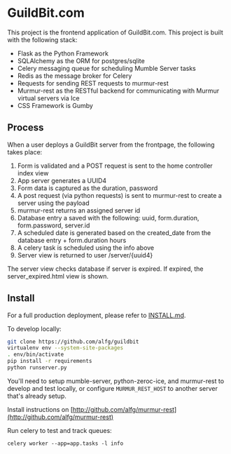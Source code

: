 # GuildBit.com

This project is the frontend application of GuildBit.com. This project is built with the following stack:

* Flask as the Python Framework
* SQLAlchemy as the ORM for postgres/sqlite
* Celery messaging queue for scheduling Mumble Server tasks
* Redis as the message broker for Celery
* Requests for sending REST requests to murmur-rest
* Murmur-rest as the RESTful backend for communicating with Murmur virtual servers via Ice
* CSS Framework is Gumby


## Process

When a user deploys a GuildBit server from the frontpage, the following takes place:

1. Form is validated and a POST request is sent to the home controller index view
2. App server generates a UUID4
3. Form data is captured as the duration, password
4. A post request (via python requests) is sent to murmur-rest to create a server using the payload
5. murmur-rest returns an assigned server id
6. Database entry a saved with the following: uuid, form.duration, form.password, server.id
7. A scheduled date is generated based on the created_date from the database entry + form.duration hours
8. A celery task is scheduled using the info above
9. Server view is returned to user /server/{uuid4}

The server view checks database if server is expired. If expired, the server_expired.html view is shown.

## Install

For a full production deployment, please refer to [INSTALL.md](INSTALL.md).

To develop locally:

```bash
git clone https://github.com/alfg/guildbit
virtualenv env --system-site-packages
. env/bin/activate
pip install -r requirements
python runserver.py
```

You'll need to setup mumble-server, python-zeroc-ice, and murmur-rest to develop and test locally, or
configure `MURMUR_REST_HOST` to another server that's already setup.

Install instructions on [http://github.com/alfg/murmur-rest](http://github.com/alfg/murmur-rest)

Run celery to test and track queues:

`celery worker --app=app.tasks -l info`
